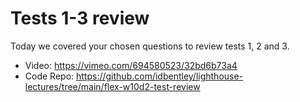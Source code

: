 # Tests 1-3 review

Today we covered your chosen questions to review tests 1, 2 and 3.

 - Video: https://vimeo.com/694580523/32bd6b73a4
 - Code Repo: https://github.com/idbentley/lighthouse-lectures/tree/main/flex-w10d2-test-review